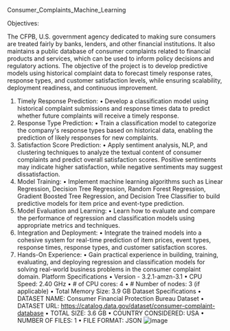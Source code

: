 Consumer_Complaints_Machine_Learning

Objectives:

The CFPB, U.S. government agency dedicated to making sure consumers are treated fairly by banks, lenders, and other financial institutions.  It also maintains a public database of consumer complaints related to financial products and services, which can be used to inform policy decisions and regulatory actions. The objective of the project is to develop predictive models using historical complaint data to forecast timely response rates, response types, and customer satisfaction levels, while ensuring scalability, deployment readiness, and continuous improvement.

1.	Timely Response Prediction:
•	Develop a classification model using historical complaint submissions and response times data to predict whether future complaints will receive a timely response.
 
2.	Response Type Prediction:
•	Train a classification model to categorize the company's response types based on historical data, enabling the prediction of likely responses for new complaints.
3.	Satisfaction Score Prediction:
•	Apply sentiment analysis, NLP, and clustering techniques to analyze the textual content of consumer complaints and predict overall satisfaction scores. Positive sentiments may indicate higher satisfaction, while negative sentiments may suggest dissatisfaction.
4.	Model Training:
•	Implement machine learning algorithms such as Linear Regression, Decision Tree Regression, Random Forest Regression, Gradient Boosted Tree Regression, and Decision Tree Classifier to build predictive models for item price and event-type prediction.
5.	Model Evaluation and Learning:
•	Learn how to evaluate and compare the performance of regression and classification models using appropriate metrics and techniques.
6.	Integration and Deployment:
•	Integrate the trained models into a cohesive system for real-time prediction of item prices, event types, response times, response types, and customer satisfaction scores.
7.	Hands-On Experience:
•	Gain practical experience in building, training, evaluating, and deploying regression and classification models for solving real-world business problems in the consumer complaint domain.
Platform Specifications 
•	Version - 3.2.1-amzn-3.1 
•	CPU Speed: 2.40 GHz 
•	# of CPU cores: 4 
•	# Number of nodes: 3 (if applicable)
•	Total Memory Size: 3.9 GB
Dataset Specifications 
•	DATASET NAME:  Consumer Financial Protection Bureau Dataset 
•	DATASET URL: https://catalog.data.gov/dataset/consumer-complaint-database 
•	TOTAL SIZE: 3.6 GB 
•	COUNTRY CONSIDERED: USA 
•	NUMBER OF FILES: 1 
•	FILE FORMAT: JSON
![image](https://github.com/akanksha1306/Consumer-Financial-Protection-Bureau-Predictive-Analysis-using-machine-learning-models-in-Spark-ML/assets/60813806/fcc0de89-093a-4d63-9a63-328562fd57e4)
